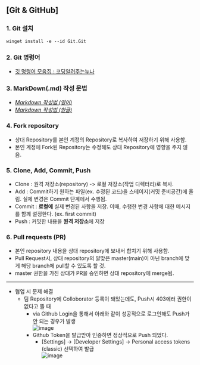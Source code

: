## [Git & GitHub]

### 1. Git 설치
  ```shell
winget install -e --id Git.Git
  ```

### 2. Git 명령어  
  - [깃 명령어 모음집 : 코딩알려주는누나](https://hackmd.io/@oW_dDxdsRoSpl0M64Tfg2g/ByfwpNJ-K)

### 3. MarkDown(.md) 작성 문법
   - [*Markdown 작성법 (영어)* ](https://www.markdownguide.org/cheat-sheet/)
   - [*Markdown 작성법 (한글)* ](https://gist.github.com/ihoneymon/652be052a0727ad59601)

### 4. **Fork** repository
   - 상대 Repository를 본인 계정의 Repository로 복사하여 저장하기 위해 사용함.
   - 본인 계정에 Fork된 Repository는 수정해도 상대 Repository에 영향을 주지 않음.

### 5. **Clone, Add, Commit, Push**
  - Clone : 원격 저장소(repository) -> 로컬 저장소(작업 디렉터리)로 복사.
  - Add : Commit하기 원하는 파일(ex. 수정된 코드)을 스테이지(커밋 준비공간)에 올림. 실제 변경은 Commit 단계에서 수행됨.
  - Commit : **로컬에** 실제 변경된 사항을 저장. 이때, 수행한 변경 사항에 대한 메시지를 함께 설정한다. (ex. first commit)
  - Push : 커밋한 내용을 **원격 저장소**에 저장

### 6. **Pull** requests (PR)
   - 본인 repository 내용을 상대 repository에 보내서 합치기 위해 사용함.
   - Pull Request시, 상대 repository의 알맞은 master(main)이 아닌 branch에 맞게 해당 branch에 pull할 수 있도록 할 것.
   - master 권한을 가진 상대가 PR을 승인하면 상대 repository에 merge됨.

---

- 협업 시 문제 해결
  - 팀 Repository에 Colloborator 등록이 돼있는데도, Push시 403에러 권한이 없다고 뜰 때
    - via Github Login을 통해서 아래와 같이 성공적으로 로그인해도 Push가 안 되는 경우가 발생  
      ![image](https://github.com/algochemy/TIL/assets/152131529/c688f0d9-afd4-48de-9607-51187d3a4cad)  
    - Github Token을 발급받아 인증하면 정상적으로 Push 되었다.
      - [Settings] -> [Developer Settings] -> Personal access tokens (classic) 선택하여 발급  
        ![image](https://github.com/algochemy/TIL/assets/152131529/fb0febda-77b9-43ef-ad2b-f64a4894208a)  
